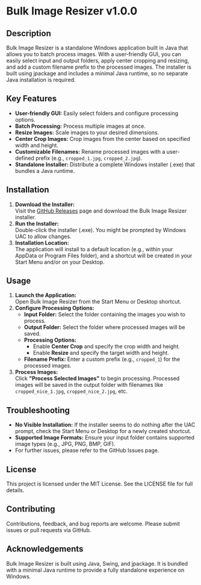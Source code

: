 # Bulk Image Resizer v1.0.0

## Description
Bulk Image Resizer is a standalone Windows application built in Java that allows you to batch process images. With a user-friendly GUI, you can easily select input and output folders, apply center cropping and resizing, and add a custom filename prefix to the processed images. The installer is built using jpackage and includes a minimal Java runtime, so no separate Java installation is required.

## Key Features
- **User-friendly GUI:** Easily select folders and configure processing options.
- **Batch Processing:** Process multiple images at once.
- **Resize Images:** Scale images to your desired dimensions.
- **Center Crop Images:** Crop images from the center based on specified width and height.
- **Customizable Filenames:** Rename processed images with a user-defined prefix (e.g., `cropped_1.jpg`, `cropped_2.jpg`).
- **Standalone Installer:** Distribute a complete Windows installer (.exe) that bundles a Java runtime.

## Installation
1. **Download the Installer:**  
   Visit the [GitHub Releases](https://github.com/psrnk/bulk-image-resizer/releases) page and download the Bulk Image Resizer installer.
2. **Run the Installer:**  
   Double-click the installer (.exe). You might be prompted by Windows UAC to allow changes.
3. **Installation Location:**  
   The application will install to a default location (e.g., within your AppData or Program Files folder), and a shortcut will be created in your Start Menu and/or on your Desktop.

## Usage
1. **Launch the Application:**  
   Open Bulk Image Resizer from the Start Menu or Desktop shortcut.
2. **Configure Processing Options:**
    - **Input Folder:** Select the folder containing the images you wish to process.
    - **Output Folder:** Select the folder where processed images will be saved.
    - **Processing Options:**
        - Enable **Center Crop** and specify the crop width and height.
        - Enable **Resize** and specify the target width and height.
    - **Filename Prefix:** Enter a custom prefix (e.g., `cropped_1`) for the processed images.
3. **Process Images:**  
   Click **"Process Selected Images"** to begin processing. Processed images will be saved in the output folder with filenames like `cropped_nice_1.jpg`, `cropped_nice_2.jpg`, etc.

## Troubleshooting
- **No Visible Installation:** If the installer seems to do nothing after the UAC prompt, check the Start Menu or Desktop for a newly created shortcut.
- **Supported Image Formats:** Ensure your input folder contains supported image types (e.g., JPG, PNG, BMP, GIF).
- For further issues, please refer to the GitHub Issues page.

## License
This project is licensed under the MIT License. See the LICENSE file for full details.

## Contributing
Contributions, feedback, and bug reports are welcome. Please submit issues or pull requests via GitHub.

## Acknowledgements
Bulk Image Resizer is built using Java, Swing, and jpackage. It is bundled with a minimal Java runtime to provide a fully standalone experience on Windows.
